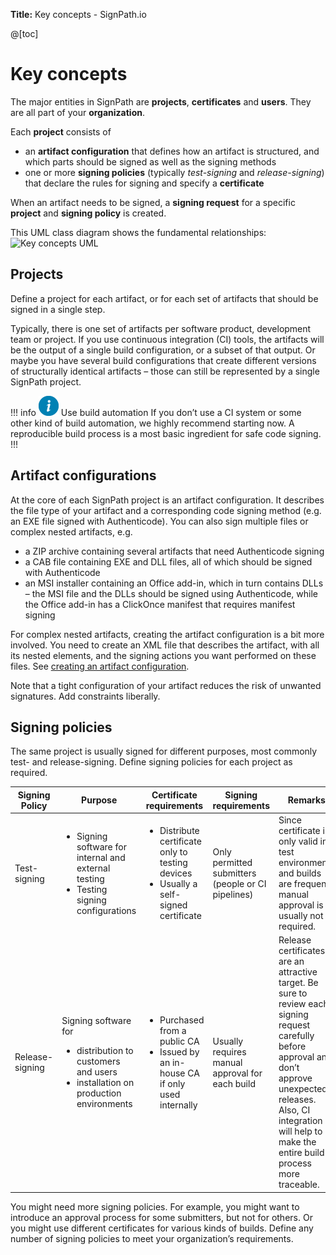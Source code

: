 **Title:** Key concepts - SignPath.io

@[toc]

# Key concepts

The major entities in SignPath are **projects**, **certificates** and **users**. They are all part of your **organization**.

Each **project** consists of

* an **artifact configuration** that defines how an artifact is structured, and which parts should be signed as well as the signing methods
* one or more **signing policies** (typically *test-signing* and *release-signing*) that declare the rules for signing and specify a **certificate**

When an artifact needs to be signed, a **signing request** for a specific **project** and **signing policy** is created.

This UML class diagram shows the fundamental relationships:
![Key concepts UML](documentation_key-concepts.png)

## Projects

Define a project for each artifact, or for each set of artifacts that should be signed in a single step.

Typically, there is one set of artifacts per software product, development team or project. If you use continuous integration (CI) tools, the artifacts will be the output of a single build configuration, or a subset of that output. Or maybe you have several build configurations that create different versions of structurally identical artifacts – those can still be represented by a single SignPath project.

!!! info ![Information](info.png) Use build automation
If you don’t use a CI system or some other kind of build automation, we highly recommend starting now. A reproducible build process is a most basic ingredient for safe code signing.
!!!

## Artifact configurations

At the core of each SignPath project is an artifact configuration. It describes the file type of your artifact and a corresponding code signing method (e.g. an EXE file signed with Authenticode). You can also sign multiple files or complex nested artifacts, e.g.

* a ZIP archive containing several artifacts that need Authenticode signing
* a CAB file containing EXE and DLL files, all of which should be signed with Authenticode
* an MSI installer containing an Office add-in, which in turn contains DLLs – the MSI file and the DLLs should be signed using Authenticode, while the Office add-in has a ClickOnce manifest that requires manifest signing

For complex nested artifacts, creating the artifact configuration is a bit more involved. You need to create an XML file that describes the artifact, with all its nested elements, and the signing actions you want performed on these files. See [creating an artifact configuration][artifact configuration].

Note that a tight configuration of your artifact reduces the risk of unwanted signatures. Add constraints liberally.

## Signing policies

The same project is usually signed for different purposes, most commonly test- and release-signing. Define signing policies for each project as required.
<table style="table-layout: auto;">
<thead>
  <tr>
    <th style="width: 10%;">Signing Policy</th>
    <th style="width: 20%;">Purpose</th>
    <th style="width: 20%;">Certificate requirements</th>
    <th style="width: 20%;">Signing requirements</th>
    <th style="width: 30%;">Remarks</th>
  </tr>
</thead>
<tbody>
  <tr>
    <td>Test-signing</td>
    <td>

* Signing software for internal and external testing
* Testing signing configurations

</td><td>

* Distribute certificate only to testing devices
* Usually a self-signed certificate

</td>
    <td>Only permitted submitters (people or CI pipelines)</td>
    <td>Since certificate is only valid in test environments and builds are frequent, manual approval is usually not required.</td>
  </tr>
  <tr>
    <td>Release-signing</td>
    <td>

Signing software for

* distribution to customers and users
* installation on production environments

</td><td>

* Purchased from a public CA
* Issued by an in-house CA if only used internally

</td>
    <td>Usually requires manual approval for each build</td>
    <td>Release certificates are an attractive target. Be sure to review each signing request carefully before approval and don’t approve unexpected releases. Also, CI integration will help to make the entire build process more traceable.</td>
  </tr>
</tbody>
</table>

You might need more signing policies. For example, you might want to introduce an approval process for some submitters, but not for others. Or you might use different certificates for various kinds of builds. Define any number of signing policies to meet your organization’s requirements.

[artifact configuration]: 3_artifact_configuration.md.html
